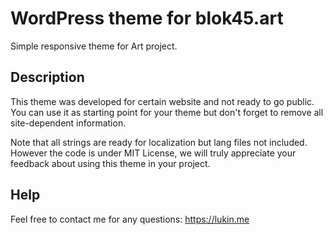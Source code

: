 # WordPress theme for blok45.art #

Simple responsive theme for Art project.

## Description ##

This theme was developed for certain website and not ready to go public.
You can use it as starting point for your theme but don't forget to remove all site-dependent information.

Note that all strings are ready for localization but lang files not included.
However the code is under MIT License, we will truly appreciate your feedback about using this theme in your project.

## Help ##

Feel free to contact me for any questions: https://lukin.me
